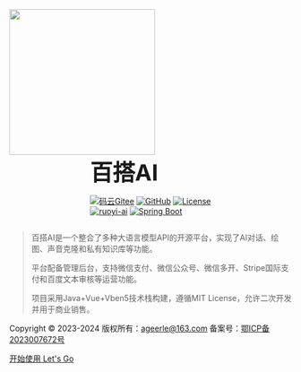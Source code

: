 <!-- _coverpage.md -->
<html>
<img src="./static/image/logo2.png" width="260px" height="260px">
<div style="display: flex; align-content:center; justify-content: center;">
<div >
<div style="font-weight: bold; font-size: 40px;">百搭AI</div>
<!-- <div style="font-weight: bold; font-size: 40px;margin-bottom: 30px;">多租户权限管理系统</div> -->

[![码云Gitee](https://gitee.com/ageerle/ruoyi-ai/badge/star.svg?theme=blue)](https://gitee.com/ageerle/ruoyi-ai)
[![GitHub](https://img.shields.io/github/stars/ageerle/ruoyi-ai.svg?style=social&label=Stars)](https://github.com/dromara/RuoYi-Vue-Plus)
[![License](https://img.shields.io/badge/License-MIT-blue.svg)](https://gitee.com/ageerle/ruoyi-ai/blob/master/LICENSE)
<br>
[![ruoyi-ai](https://img.shields.io/badge/ruoyi-ai-5.2.2-success.svg)](https://gitee.com/ageerle/ruoyi-ai)
[![Spring Boot](https://img.shields.io/badge/Spring%20Boot-3.2-blue.svg)]()

</div>
<div>

</div>

</div>
</html>

> 百搭AI是一个整合了多种大语言模型API的开源平台，实现了AI对话、绘图、声音克隆和私有知识库等功能。
>
> 平台配备管理后台，支持微信支付、微信公众号、微信多开、Stripe国际支付和百度文本审核等运营功能。
>
> 项目采用Java+Vue+Vben5技术栈构建，遵循MIT License，允许二次开发并用于商业销售。

Copyright ©  2023-2024 版权所有：ageerle@163.com 备案号：<a href="https://beian.miit.gov.cn/">鄂ICP备2023007672号</a>

[开始使用 Let's Go](/README.md)